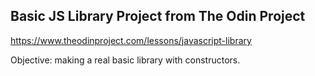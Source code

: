 Basic JS Library Project from The Odin Project
-------

https://www.theodinproject.com/lessons/javascript-library


Objective: making a real basic library with constructors.